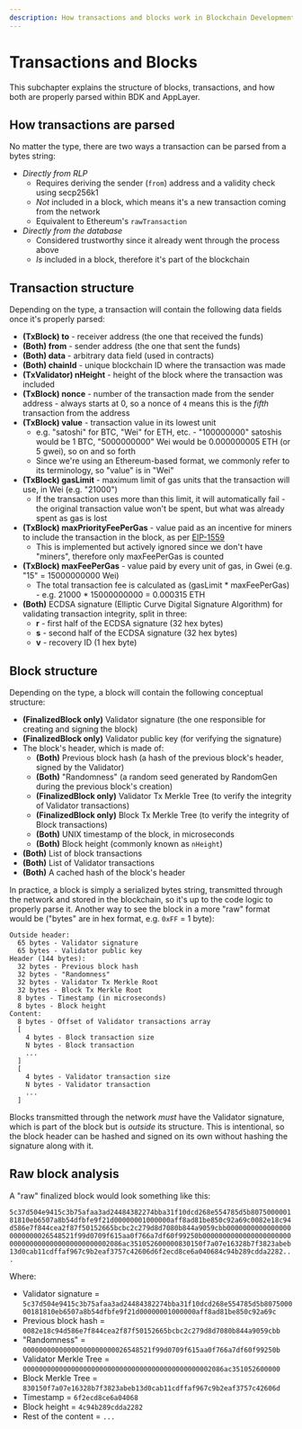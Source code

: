 ```yaml
---
description: How transactions and blocks work in Blockchain Development Kit (BDK).
---
```


# Transactions and Blocks

This subchapter explains the structure of blocks, transactions, and how both are properly parsed within BDK and AppLayer.

## How transactions are parsed

No matter the type, there are two ways a transaction can be parsed from a bytes string:

* *Directly from RLP*
  * Requires deriving the sender (`from`) address and a validity check using secp256k1
  * *Not* included in a block, which means it's a new transaction coming from the network
  * Equivalent to Ethereum's `rawTransaction`
* *Directly from the database*
  * Considered trustworthy since it already went through the process above
  * *Is* included in a block, therefore it's part of the blockchain

## Transaction structure

Depending on the type, a transaction will contain the following data fields once it's properly parsed:

* **(TxBlock) to** - receiver address (the one that received the funds)
* **(Both) from** - sender address (the one that sent the funds)
* **(Both) data** - arbitrary data field (used in contracts)
* **(Both) chainId** - unique blockchain ID where the transaction was made
* **(TxValidator) nHeight** - height of the block where the transaction was included
* **(TxBlock) nonce** - number of the transaction made from the sender address - always starts at 0, so a nonce of `4` means this is the _fifth_ transaction from the address
* **(TxBlock) value** - transaction value in its lowest unit
  * e.g. "satoshi" for BTC, "Wei" for ETH, etc. - "100000000" satoshis would be 1 BTC, "5000000000" Wei would be 0.000000005 ETH (or 5 gwei), so on and so forth
  * Since we're using an Ethereum-based format, we commonly refer to its terminology, so "value" is in "Wei"
* **(TxBlock) gasLimit** - maximum limit of gas units that the transaction will use, in Wei (e.g. "21000")
  * If the transaction uses more than this limit, it will automatically fail - the original transaction value won't be spent, but what was already spent as gas is lost
* **(TxBlock) maxPriorityFeePerGas** - value paid as an incentive for miners to include the transaction in the block, as per [EIP-1559](https://eips.ethereum.org/EIPS/eip-1559)
  * This is implemented but actively ignored since we don't have "miners", therefore only maxFeePerGas is counted
* **(TxBlock) maxFeePerGas** - value paid by every unit of gas, in Gwei (e.g. "15" = 15000000000 Wei)
  * The total transaction fee is calculated as (gasLimit \* maxFeePerGas) - e.g. 21000 \* 15000000000 = 0.000315 ETH
* **(Both)** ECDSA signature (Elliptic Curve Digital Signature Algorithm) for validating transaction integrity, split in three:
  * **r** - first half of the ECDSA signature (32 hex bytes)
  * **s** - second half of the ECDSA signature (32 hex bytes)
  * **v** - recovery ID (1 hex byte)

## Block structure

Depending on the type, a block will contain the following conceptual structure:

* **(FinalizedBlock only)** Validator signature (the one responsible for creating and signing the block)
* **(FinalizedBlock only)** Validator public key (for verifying the signature)
* The block's header, which is made of:
  * **(Both)** Previous block hash (a hash of the previous block's header, signed by the Validator)
  * **(Both)** "Randomness" (a random seed generated by RandomGen during the previous block's creation)
  * **(FinalizedBlock only)** Validator Tx Merkle Tree (to verify the integrity of Validator transactions)
  * **(FinalizedBlock only)** Block Tx Merkle Tree (to verify the integrity of Block transactions)
  * **(Both)** UNIX timestamp of the block, in microseconds
  * **(Both)** Block height (commonly known as `nHeight`)
* **(Both)** List of block transactions
* **(Both)** List of Validator transactions
* **(Both)** A cached hash of the block's header

In practice, a block is simply a serialized bytes string, transmitted through the network and stored in the blockchain, so it's up to the code logic to properly parse it. Another way to see the block in a more "raw" format would be ("bytes" are in hex format, e.g. `0xFF` = 1 byte):

```
Outside header:
  65 bytes - Validator signature
  65 bytes - Validator public key
Header (144 bytes):
  32 bytes - Previous block hash
  32 bytes - "Randomness"
  32 bytes - Validator Tx Merkle Root
  32 bytes - Block Tx Merkle Root
  8 bytes - Timestamp (in microseconds)
  8 bytes - Block height
Content:
  8 bytes - Offset of Validator transactions array
  [
    4 bytes - Block transaction size
    N bytes - Block transaction
    ...
  ]
  [
    4 bytes - Validator transaction size
    N bytes - Validator transaction
    ...
  ]
```

Blocks transmitted through the network *must* have the Validator signature, which is part of the block but is *outside* its structure. This is intentional, so the block header can be hashed and signed on its own without hashing the signature along with it.

## Raw block analysis

A "raw" finalized block would look something like this:

`5c37d504e9415c3b75afaa3ad24484382274bba31f10dcd268e554785d5b807500000181810eb6507a8b54dfbfe9f21d00000001000000aff8ad81be850c92a69c0082e18c94d586e7f844cea2f87f50152665bcbc2c279d8d7080b844a9059cbb00000000000000000000000026548521f99d0709f615aa0f766a7df60f99250b00000000000000000000000000000000000000000000002086ac351052600000830150f7a07e16328b7f3823abeb13d0cab11cdffaf967c9b2eaf3757c42606d6f2ecd8ce6a040684c94b289cdda2282...`

Where:

* Validator signature = `5c37d504e9415c3b75afaa3ad24484382274bba31f10dcd268e554785d5b807500000181810eb6507a8b54dfbfe9f21d00000001000000aff8ad81be850c92a69c`
* Previous block hash = `0082e18c94d586e7f844cea2f87f50152665bcbc2c279d8d7080b844a9059cbb`
* "Randomness" = `00000000000000000000000026548521f99d0709f615aa0f766a7df60f99250b`
* Validator Merkle Tree = `00000000000000000000000000000000000000000000002086ac351052600000`
* Block Merkle Tree = `830150f7a07e16328b7f3823abeb13d0cab11cdffaf967c9b2eaf3757c42606d`
* Timestamp = `6f2ecd8ce6a04068`
* Block height = `4c94b289cdda2282`
* Rest of the content = `...`
